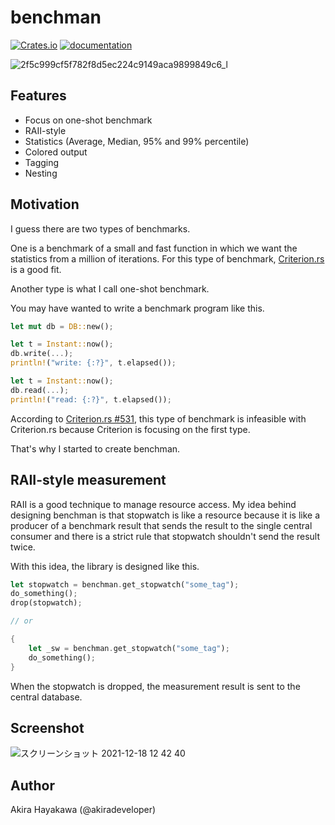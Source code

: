 # benchman

[![Crates.io](https://img.shields.io/crates/v/benchman.svg)](https://crates.io/crates/benchman)
[![documentation](https://docs.rs/benchman/badge.svg)](https://docs.rs/benchman)

![2f5c999cf5f782f8d5ec224c9149aca9899849c6_l](https://user-images.githubusercontent.com/785824/146725336-11857d72-b1fe-4e39-ae3c-6c071e82f367.jpeg)

## Features

- Focus on one-shot benchmark
- RAII-style
- Statistics (Average, Median, 95% and 99% percentile)
- Colored output
- Tagging
- Nesting

## Motivation

I guess there are two types of benchmarks.

One is a benchmark of a small and fast function in which we want the statistics
from a million of iterations. For this type of benchmark, [Criterion.rs](https://github.com/bheisler/criterion.rs) is a good fit.

Another type is what I call one-shot benchmark.

You may have wanted to write a benchmark program like this.

```rust
let mut db = DB::new();

let t = Instant::now();
db.write(...);
println!("write: {:?}", t.elapsed());

let t = Instant::now();
db.read(...);
println!("read: {:?}", t.elapsed());
```

According to [Criterion.rs #531](https://github.com/bheisler/criterion.rs/issues/531), this type of benchmark is infeasible with Criterion.rs because Criterion is focusing on the first type.

That's why I started to create benchman.

## RAII-style measurement

RAII is a good technique to manage resource access.
My idea behind designing benchman is that stopwatch is like a resource
because it is like a producer of a benchmark result that sends the result to the
single central consumer and there is a strict rule that stopwatch shouldn't send the result twice.

With this idea, the library is designed like this.

```rust
let stopwatch = benchman.get_stopwatch("some_tag");
do_something();
drop(stopwatch);

// or

{
    let _sw = benchman.get_stopwatch("some_tag");
    do_something();
}
```

When the stopwatch is dropped, the measurement result is sent to the central database.

## Screenshot

![スクリーンショット 2021-12-18 12 42 40](https://user-images.githubusercontent.com/785824/146627751-8df2ffad-872c-4421-8b75-7518d0505a4d.png)

## Author

Akira Hayakawa (@akiradeveloper)
